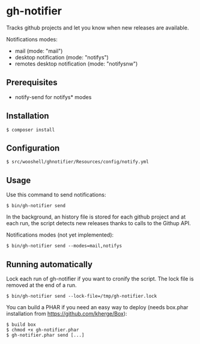gh-notifier
===========

Tracks github projects and let you know when new releases are available.

Notifications modes:
* mail (mode: "mail")
* desktop notification (mode: "notifys")
* remotes desktop notification (mode: "notifysnw")

Prerequisites
-------------

* notify-send for notifys* modes

Installation
------------

    $ composer install

Configuration
-------------

    $ src/wooshell/ghnotifier/Resources/config/notify.yml

Usage
-----

Use this command to send notifications:

    $ bin/gh-notifier send

In the background, an history file is stored for each github project and at each run, the script detects new releases thanks to calls to the Githup API.

Notifications modes (not yet implemented):

    $ bin/gh-notifier send --modes=mail,notifys

Running automatically
---------------------

Lock each run of gh-notifier if you want to cronify the script. The lock file is removed at the end of a run.

    $ bin/gh-notifier send --lock-file=/tmp/gh-notifier.lock

You can build a PHAR if you need an easy way to deploy (needs box.phar installation from https://github.com/kherge/Box):

    $ build box
    $ chmod +x gh-notifier.phar
    $ gh-notifier.phar send [...]

